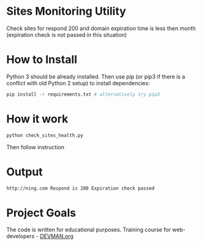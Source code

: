 # Sites Monitoring Utility

Check sites for respond 200 and domain expiration time is less then month (expiration check is not passed in this situation)

# How to Install

Python 3 should be already installed. Then use pip (or pip3 if there is a conflict with old Python 2 setup) to install dependencies:

```bash
pip install -r requirements.txt # alternatively try pip3
```

# How it work

```bash
python check_sites_health.py
```
Then follow instruction

# Output

```bash
http://ning.com Respond is 200 Expiration check passed
```

# Project Goals

The code is written for educational purposes. Training course for web-developers - [DEVMAN.org](https://devman.org)
